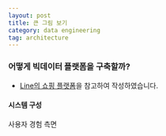 ```yaml
---
layout: post
title: 큰 그림 보기
category: data engineering
tag: architecture
---
```


### 어떻게 빅데이터 플랫폼을 구축할까?

- [Line의 쇼핑 플랫폼](https://engineering.linecorp.com/ko/blog/line-shopping-platform-kafka-mongodb-kubernetes/)을 참고하여 작성하였습니다.


#### 시스템 구성
사용자 경험 측면

<!-- 

### todo
- 이벤트 기반 아키텍처(Event Driven Architecture, 이하 EDA)
- MSA(MicroService Architecture) 

-->